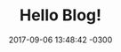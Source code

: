 ---
layout: post
title:  "Hello Blog!"
date:   2017-09-06 13:48:42 -0300
categories: jekyll blog
---